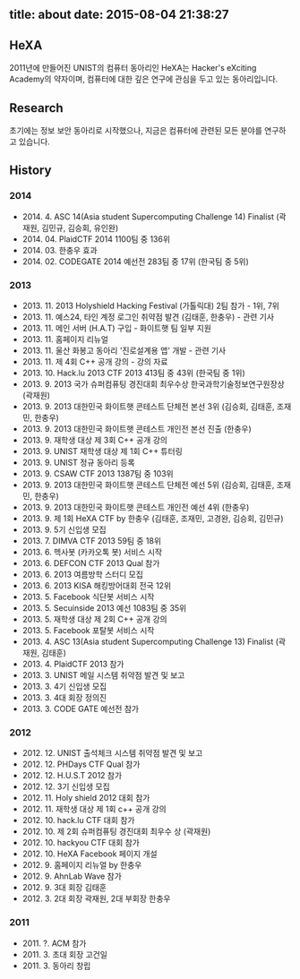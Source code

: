 title: about
date: 2015-08-04 21:38:27
---
## HeXA

2011년에 만들어진 UNIST의 컴퓨터 동아리인 HeXA는 Hacker's eXciting Academy의 약자이며, 컴퓨터에 대한 깊은 연구에 관심을 두고 있는 동아리입니다. 

## Research

초기에는 정보 보안 동아리로 시작했으나, 지금은 컴퓨터에 관련된 모든 분야를 연구하고 있습니다.

## History

### 2014

- 2014\. 4\. ASC 14(Asia student Supercomputing Challenge 14) Finalist (곽재원, 김민규, 김승회, 유인완)
- 2014\. 04\. PlaidCTF 2014 1100팀 중 136위
- 2014\. 03\. 한충우 효과
- 2014\. 02\. CODEGATE 2014 예선전 283팀 중 17위 (한국팀 중 5위)

### 2013

- 2013\. 11\. 2013 Holyshield Hacking Festival (가톨릭대) 2팀 참가 - 1위, 7위
- 2013\. 11\. 예스24, 타인 계정 로그인 취약점 발견 (김태훈, 한충우) - 관련 기사
- 2013\. 11\. 메인 서버 (H.A.T) 구입 - 화이트햇 팀 일부 지원
- 2013\. 11\. 홈페이지 리뉴얼
- 2013\. 11\. 울산 화봉고 동아리 '진로설계용 앱' 개발 - 관련 기사
- 2013\. 11\. 제 4회 C++ 공개 강의 - 강의 자료
- 2013\. 10\. Hack.lu 2013 CTF 2013 413팀 중 43위 (한국팀 중 1위)
- 2013\. 9\. 2013 국가 슈퍼컴퓨팅 경진대회 최우수상 한국과학기술정보연구원장상 (곽재원)
- 2013\. 9\. 2013 대한민국 화이트햇 콘테스트 단체전 본선 3위 (김승회, 김태훈, 조재민, 한충우)
- 2013\. 9\. 2013 대한민국 화이트햇 콘테스트 개인전 본선 진출 (한충우)
- 2013\. 9\. 재학생 대상 제 3회 C++ 공개 강의
- 2013\. 9\. UNIST 재학생 대상 제 1회 C++ 튜터링
- 2013\. 9\. UNIST 정규 동아리 등록
- 2013\. 9\. CSAW CTF 2013 1387팀 중 103위
- 2013\. 9\. 2013 대한민국 화이트햇 콘테스트 단체전 예선 5위 (김승회, 김태훈, 조재민, 한충우)
- 2013\. 9\. 2013 대한민국 화이트햇 콘테스트 개인전 예선 4위 (한충우)
- 2013\. 9\. 제 1회 HeXA CTF by 한충우 (김태훈, 조재민, 고경완, 김승회, 김민규)
- 2013\. 9\. 5기 신입생 모집
- 2013\. 7\. DIMVA CTF 2013 59팀 중 18위
- 2013\. 6\. 헥사봇 (카카오톡 봇) 서비스 시작
- 2013\. 6\. DEFCON CTF 2013 Qual 참가
- 2013\. 6\. 2013 여름방학 스터디 모집
- 2013\. 6\. 2013 KISA 해킹방어대회 전국 12위
- 2013\. 5\. Facebook 식단봇 서비스 시작
- 2013\. 5\. Secuinside 2013 예선 1083팀 중 35위
- 2013\. 5\. 재학생 대상 제 2회 C++ 공개 강의
- 2013\. 5\. Facebook 포탈봇 서비스 시작
- 2013\. 4\. ASC 13(Asia student Supercomputing Challenge 13) Finalist (곽재원, 김태훈)
- 2013\. 4\. PlaidCTF 2013 참가
- 2013\. 3\. UNIST 메일 시스템 취약점 발견 및 보고
- 2013\. 3\. 4기 신입생 모집
- 2013\. 3\. 4대 회장 정의진
- 2013\. 3\. CODE GATE 예선전 참가

### 2012

- 2012\. 12\. UNIST 출석체크 시스템 취약점 발견 및 보고
- 2012\. 12\. PHDays CTF Qual 참가
- 2012\. 12\. H.U.S.T 2012 참가
- 2012\. 12\. 3기 신입생 모집
- 2012\. 11\. Holy shield 2012 대회 참가
- 2012\. 11\. 재학생 대상 제 1회 c++ 공개 강의
- 2012\. 10\. hack.lu CTF 대회 참가
- 2012\. 10\. 제 2회 슈퍼컴퓨팅 경진대회 최우수 상 (곽재원)
- 2012\. 10\. hackyou CTF 대회 참가
- 2012\. 10\. HeXA Facebook 페이지 개설
- 2012\. 9\. 홈페이지 리뉴얼 by 한충우
- 2012\. 9\. AhnLab Wave 참가
- 2012\. 9\. 3대 회장 김태훈
- 2012\. 3\. 2대 회장 곽재원, 2대 부회장 한충우

### 2011

- 2011\. ?\. ACM 참가
- 2011\. 3\. 초대 회장 고건일
- 2011\. 3\. 동아리 창립
